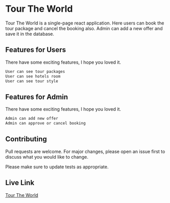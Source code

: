 # Tour The World

Tour The World is a single-page react application. Here users can book the tour package and cancel the booking also. Admin can add a new offer and save it in the database.

## Features for Users

There have some exciting features, I hope you loved it.

```bash
User can see tour packages
User can see hotels room
User can see tour style 
```

## Features for Admin

There have some exciting features, I hope you loved it.

```bash
Admin can add new offer
Admin can approve or cancel booking  
```


## Contributing
Pull requests are welcome. For major changes, please open an issue first to discuss what you would like to change.

Please make sure to update tests as appropriate.

## Live Link
[Tour The World](https://tour-the-world-9b68d.web.app/)